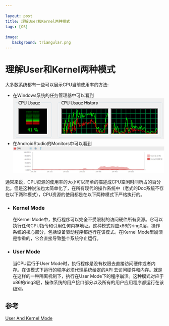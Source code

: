 ```yaml
---

layout: post
title: 理解User和Kernel两种模式
tags: [OS]

image: 
   background: triangular.png
---
```


# 理解User和Kernel两种模式

大多数系统都有一些可以展示CPU当前使用率的方法:
 
 * 在Windows系统的任务管理器中可以看到![CPU Usage](../images/article/os/WindowCpuImage.png)
 * 在AndroidStudio的Monitors中可以看到![Android_CPU_Usage](../images/article/os/AndroidCpuImage.png)

通常来说，CPU资源的使用率的大小可以简单的描述成CPU空闲时间所占的百分比。但是这种说法也太简单化了，在所有现代的操作系统中（老式的Doc系统不存在以下两种模式），CPU资源的使用都是在以下两种模式下严格执行的。

 * ### Kernel Mode
	在Kernel Mode中，执行程序可以完全不受限制的访问硬件所有资源。它可以执行任何CPU指令和引用任何内存地址。这种模式对应x86的ring0层，操作系统的核心部分，包括设备驱动程序都运行在该模式。在Kernel Mode里崩溃是惨重的，它会直接导致整个系统停止运行。

 * ### User Mode
   当CPU运行于User Mode时，执行程序是没有权限去直接访问硬件或者内存。在该模式下运行的程序必须代理系统给定的API 去访问硬件和内存。就是在这样的一种隔离机制下，执行在User Mode下的程序崩溃。这种模式对应于x86的ring3层，操作系统的用户接口部分以及所有的用户应用程序都运行在该级别。

## 参考
[User And Kernel Mode](https://blog.codinghorror.com/understanding-user-and-kernel-mode/)
